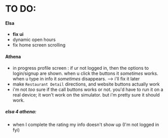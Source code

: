 # TO DO:

#### Elsa

- **fix ui**
- dynamic open hours
- fix home screen scrolling

#### Athena

- in progress profile screen : if ur not logged in, then the options to login/signup are shown. when u click the buttons it _sometimes_ works. when u type in info it _sometimes_ disappears. --> i'll fix it later
- make `Restaurant Detail` directions, and website buttons actually work
- i'm not _too_ sure if the call buttons works or not. you'd have to run it on a real device; it won't work on the simulator. but i'm pretty sure it should work.

##### elsa 4 athena:

- when I complete the rating my info doesn't show up (I'm not logged in fyi)
